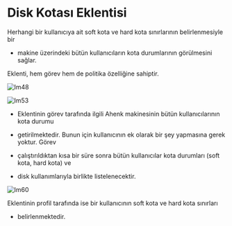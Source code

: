 # Disk Kotası Eklentisi

Herhangi bir kullanıcıya ait soft kota ve hard kota sınırlarının belirlenmesiyle bir

- makine üzerindeki bütün kullanıcıların kota durumlarının görülmesini sağlar.

Eklenti, hem görev hem de politika özelliğine sahiptir.

![Im48](images/Im48)

![Im53](images/Im53)

- Eklentinin görev tarafında ilgili Ahenk makinesinin bütün kullanıcılarının kota durumu

- getirilmektedir. Bunun için kullanıcının ek olarak bir şey yapmasına gerek yoktur. Görev

- çalıştırıldıktan kısa bir süre sonra bütün kullanıcılar kota durumları (soft kota, hard kota) ve

- disk kullanımlarıyla birlikte listelenecektir.

![Im60](images/Im60)

Eklentinin profil tarafında ise bir kullanıcının soft kota ve hard kota sınırları

- belirlenmektedir.

